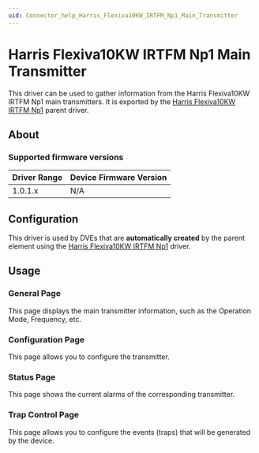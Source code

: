 ```yaml
---
uid: Connector_help_Harris_Flexiva10KW_IRTFM_Np1_Main_Transmitter
---
```


# Harris Flexiva10KW IRTFM Np1 Main Transmitter

This driver can be used to gather information from the Harris Flexiva10KW IRTFM Np1 main transmitters. It is exported by the [Harris Flexiva10KW IRTFM Np1](xref:Connector_help_Harris_Flexiva10KW_IRTFM_Np1) parent driver.

## About

### Supported firmware versions

| **Driver Range** | **Device Firmware Version** |
|------------------|-----------------------------|
| 1.0.1.x          | N/A                         |

## Configuration

This driver is used by DVEs that are **automatically created** by the parent element using the [Harris Flexiva10KW IRTFM Np1](xref:Connector_help_Harris_Flexiva10KW_IRTFM_Np1) driver.

## Usage

### General Page

This page displays the main transmitter information, such as the Operation Mode, Frequency, etc.

### Configuration Page

This page allows you to configure the transmitter.

### Status Page

This page shows the current alarms of the corresponding transmitter.

### Trap Control Page

This page allows you to configure the events (traps) that will be generated by the device.

